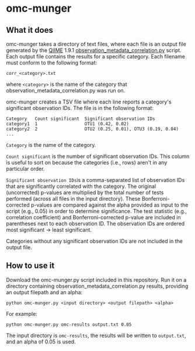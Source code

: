 # omc-munger

## What it does
omc-munger takes a directory of text files, where each file is an output file
generated by the [QIIME](http://qiime.org) 1.9.1 [observation_metadata_correlation.py](http://qiime.org/scripts/observation_metadata_correlation.html)
script. Each output file contains the results for a specific category. Each
filename must conform to the following format:

```shell
corr_<category>.txt
```

where ``<category>`` is the name of the category that
observation_metadata_correlation.py was run on.

omc-munger creates a TSV file where each line reports a category's significant
observation IDs. The file is in the following format:

```
Category   Count significant  Significant observation IDs
category1  1                  OTU1 (0.42, 0.02)
category2  2                  OTU2 (0.25, 0.01), OTU3 (0.19, 0.04)
...
```

``Category`` is the name of the category.

``Count significant`` is the number of significant observation IDs. This column
is useful to sort on because the categories (i.e., rows) aren't in any
particular order.

``Significant observation IDs``is a comma-separated list of observation IDs
that are significantly correlated with the category. The original (uncorrected) p-values are multiplied by the total number of tests performed (across all
files in the input directory). These Bonferroni-corrected p-values are compared
against the alpha provided as input to the script (e.g., 0.05) in order to
determine significance. The test statistic (e.g., correlation coefficient) and Bonferroni-corrected p-value are included in parentheses next to each
observation ID. The observation IDs are ordered most significant -> least
significant.

Categories without any significant observation IDs are not included in the
output file.

## How to use it
Download the omc-munger.py script included in this repository. Run it on a
directory containing observation_metadata_correlation.py results, providing an
output filepath and an alpha:

```shell
python omc-munger.py <input directory> <output filepath> <alpha>
```

For example:

```shell
python omc-munger.py omc-results output.txt 0.05
```

The input directory is ``omc-results``, the results will be written to
``output.txt``, and an alpha of 0.05 is used.

